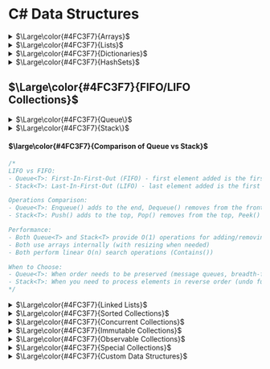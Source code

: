 # C# Data Structures

<details>
<summary><span>$\Large\color{#4FC3F7}{Arrays}$</span></summary>

#### <span>$\large\color{#4FC3F7}{Declaration}$</span>
```csharp
// Single-dimensional array
type[] arrayName;

// Multi-dimensional array
type[,] arrayName;

// Jagged array (array of arrays)
type[][] arrayName;
```

#### <span>$\large\color{#4FC3F7}{Initialization}$</span>
```csharp
// Single-dimensional array
int[] numbers = new int[5];  // Creates array of 5 integers with default values
int[] numbers = new int[] { 1, 2, 3, 4, 5 };  // Creates and initializes
int[] numbers = { 1, 2, 3, 4, 5 };  // Shorthand initialization

// Multi-dimensional array
int[,] matrix = new int[3, 4];  // Creates a 3x4 array
int[,] matrix = { { 1, 2, 3 }, { 4, 5, 6 } };  // 2x3 array

// Jagged array
int[][] jaggedArray = new int[3][];
jaggedArray[0] = new int[] { 1, 2, 3 };
jaggedArray[1] = new int[] { 4, 5 };
jaggedArray[2] = new int[] { 6, 7, 8, 9 };
```

#### <span>$\large\color{#4FC3F7}{Accessing Elements}$</span>
```csharp
// Single-dimensional array
int value = numbers[0];  // Access the first element
numbers[0] = 10;        // Modify the first element

// Multi-dimensional array
int value = matrix[1, 2];  // Access element at row 1, column 2
matrix[1, 2] = 15;        // Modify element at row 1, column 2

// Jagged array
int value = jaggedArray[0][1];  // Access second element of first array
jaggedArray[0][1] = 20;         // Modify second element of first array
```

#### <span>$\large\color{#4FC3F7}{Adding and Removing Elements}$</span>
```csharp
// Arrays in C# have fixed size after creation, so to "add" or "remove" elements:

// To add elements (requires creating a new array)
int[] numbers = { 1, 2, 3 };
int[] newNumbers = new int[numbers.Length + 1];
Array.Copy(numbers, newNumbers, numbers.Length);
newNumbers[newNumbers.Length - 1] = 4;  // Add new element at the end

// Alternative approach using Resize
Array.Resize(ref numbers, numbers.Length + 1);
numbers[numbers.Length - 1] = 4;

// To remove elements (requires creating a new array)
int indexToRemove = 1;
int[] smallerArray = new int[numbers.Length - 1];
Array.Copy(numbers, 0, smallerArray, 0, indexToRemove);
Array.Copy(numbers, indexToRemove + 1, smallerArray, indexToRemove, numbers.Length - indexToRemove - 1);
```

#### <span>$\large\color{#f5750e}{Methods}$</span>

<details>
<summary><span>$\color{#f5750e}{Array.Sort()}$</span></summary>

```csharp
// Sort array in ascending order
int[] numbers = { 5, 2, 8, 1, 3 };
Array.Sort(numbers);
// Result: numbers = { 1, 2, 3, 5, 8 }

// Sort with custom comparison
Array.Sort(numbers, (a, b) => b.CompareTo(a));  // Descending order
// Result: numbers = { 8, 5, 3, 2, 1 }

// Sort one array based on another
string[] names = { "Alice", "Bob", "Charlie" };
int[] ages = { 30, 25, 35 };
Array.Sort(ages, names);  // Sort names based on ages
// Result: names = { "Bob", "Alice", "Charlie" }, ages = { 25, 30, 35 }
```
</details>

<details>
<summary><span>$\color{#f5750e}{Array.Reverse()}$</span></summary>

```csharp
// Reverse entire array
int[] numbers = { 1, 2, 3, 4, 5 };
Array.Reverse(numbers);
// Result: numbers = { 5, 4, 3, 2, 1 }

// Reverse portion of array
int[] values = { 1, 2, 3, 4, 5, 6 };
Array.Reverse(values, 1, 3);  // Reverse 3 elements starting at index 1
// Result: values = { 1, 4, 3, 2, 5, 6 }
```
</details>

<details>
<summary><span>$\color{#f5750e}{Array.Clear()}$</span></summary>

```csharp
// Clear entire array (set to default values)
int[] numbers = { 1, 2, 3, 4, 5 };
Array.Clear(numbers, 0, numbers.Length);
// Result: numbers = { 0, 0, 0, 0, 0 }

// Clear portion of array
string[] names = { "Alice", "Bob", "Charlie", "David" };
Array.Clear(names, 1, 2);  // Clear 2 elements starting at index 1
// Result: names = { "Alice", null, null, "David" }
```
</details>

<details>
<summary><span>$\color{#f5750e}{Array.Copy()}$</span></summary>

```csharp
// Copy entire array
int[] source = { 1, 2, 3, 4, 5 };
int[] destination = new int[source.Length];
Array.Copy(source, destination, source.Length);
// Result: destination = { 1, 2, 3, 4, 5 }

// Copy portion of array
int[] partial = new int[3];
Array.Copy(source, 1, partial, 0, 3);
// Result: partial = { 2, 3, 4 }
```
</details>

<details>
<summary><span>$\color{#f5750e}{Array.IndexOf() / LastIndexOf()}$</span></summary>

```csharp
// Find first occurrence
int[] numbers = { 10, 20, 30, 20, 40 };
int firstIndex = Array.IndexOf(numbers, 20);
// Result: firstIndex = 1

// Find last occurrence
int lastIndex = Array.LastIndexOf(numbers, 20);
// Result: lastIndex = 3

// Find in a specific range
int rangeIndex = Array.IndexOf(numbers, 20, 2);  // Start from index 2
// Result: rangeIndex = 3
```
</details>

<details>
<summary><span>$\color{#f5750e}{Array.Resize()}$</span></summary>

```csharp
// Increase array size
int[] numbers = { 1, 2, 3 };
Array.Resize(ref numbers, 5);
// Result: numbers = { 1, 2, 3, 0, 0 }

// Decrease array size (truncates elements)
int[] values = { 10, 20, 30, 40, 50 };
Array.Resize(ref values, 3);
// Result: values = { 10, 20, 30 }
```
</details>

<details>
<summary><span>$\color{#f5750e}{Array.Find() / FindAll()}$</span></summary>

```csharp
// Find first matching element
int[] numbers = { 1, 2, 3, 4, 5, 6, 7, 8 };
int firstEven = Array.Find(numbers, n => n % 2 == 0);
// Result: firstEven = 2

// Find all matching elements
int[] allEvens = Array.FindAll(numbers, n => n % 2 == 0);
// Result: allEvens = { 2, 4, 6, 8 }

// Find first or default
int greaterThanTen = Array.Find(numbers, n => n > 10);
// Result: greaterThanTen = 0 (default for int since no element > 10)
```
</details>

<details>
<summary><span>$\color{#f5750e}{Array.Exists() / TrueForAll()}$</span></summary>

```csharp
// Check if any element satisfies a condition
int[] numbers = { 1, 2, 3, 4, 5 };
bool hasEven = Array.Exists(numbers, n => n % 2 == 0);
// Result: hasEven = true

// Check if all elements satisfy a condition
bool allPositive = Array.TrueForAll(numbers, n => n > 0);
// Result: allPositive = true
```
</details>

<details>
<summary><span>$\color{#f5750e}{Array.ConvertAll()}$</span></summary>

```csharp
// Convert array elements to different type
int[] numbers = { 1, 2, 3, 4, 5 };
string[] stringNumbers = Array.ConvertAll(numbers, n => n.ToString());
// Result: stringNumbers = { "1", "2", "3", "4", "5" }

// Convert to computed values
double[] doubles = Array.ConvertAll(numbers, n => n * 1.5);
// Result: doubles = { 1.5, 3.0, 4.5, 6.0, 7.5 }
```
</details>

#### <span>$\large\color{#4FC3F7}{Properties}$</span>

<details>
<summary><span>$\color{#4FC3F7}{Array Properties}$</span></summary>

```csharp
// Get array length
int[] numbers = { 1, 2, 3, 4, 5 };
int length = numbers.Length;  // length = 5

// Get array rank (number of dimensions)
int[,] matrix = new int[3, 4];
int rank = matrix.Rank;  // rank = 2

// Get length of specific dimension
int rows = matrix.GetLength(0);  // rows = 3
int cols = matrix.GetLength(1);  // cols = 4

// Get lower and upper bounds
int lowerBound = matrix.GetLowerBound(0);  // Usually 0
int upperBound = matrix.GetUpperBound(0);  // Usually length-1
```
</details>

</details>

<details>
<summary><span>$\Large\color{#4FC3F7}{Lists}$</span></summary>

#### <span>$\large\color{#4FC3F7}{Declaration}$</span>
```csharp
// Generic List
List<type> listName;

// Examples
List<int> numbers;
List<string> names;
List<Person> people;  // Custom type
```

#### <span>$\large\color{#4FC3F7}{Initialization}$</span>
```csharp
// Empty list
List<int> numbers = new List<int>();

// List with initial capacity
List<string> names = new List<string>(10);  // Space for 10 items

// Initialize with values
List<int> numbers = new List<int> { 1, 2, 3, 4, 5 };

// Initialize from an array or collection
int[] array = { 1, 2, 3 };
List<int> numbers = new List<int>(array);
```

#### <span>$\large\color{#4FC3F7}{Accessing Elements}$</span>
```csharp
// Access by index
List<string> fruits = new List<string> { "Apple", "Banana", "Cherry" };
string fruit = fruits[1];  // "Banana"

// Modify by index
fruits[1] = "Blueberry";  // Change "Banana" to "Blueberry"

// Check if an index is valid
if (index >= 0 && index < fruits.Count)
{
    // Safe to access fruits[index]
}
```

#### <span>$\large\color{#4FC3F7}{Adding and Removing Elements}$</span>
```csharp
List<string> fruits = new List<string>();

// Add elements
fruits.Add("Apple");           // Add single item
fruits.AddRange(new[] { "Banana", "Cherry" });  // Add multiple items

// Insert at specific position
fruits.Insert(1, "Blueberry");  // Insert at index 1
fruits.InsertRange(2, new[] { "Mango", "Orange" });  // Insert multiple at index 2

// Remove elements
fruits.Remove("Banana");           // Remove by value (first occurrence)
fruits.RemoveAt(0);                // Remove by index
fruits.RemoveRange(1, 2);          // Remove range (start index, count)
fruits.RemoveAll(f => f.Length < 6);  // Remove all matching a condition

// Clear the list
fruits.Clear();  // Remove all elements
```

#### <span>$\large\color{#f5750e}{Methods}$</span>

<details>
<summary><span>$\color{#f5750e}{List<T>.Find() / FindAll()}$</span></summary>

```csharp
List<int> numbers = new List<int> { 5, 12, 8, 15, 3, 20 };

// Find first matching element
int first = numbers.Find(n => n > 10);  // Returns 12

// Find last matching element
int last = numbers.FindLast(n => n > 10);  // Returns 20

// Find all matching elements
List<int> matches = numbers.FindAll(n => n > 10);  // Returns { 12, 15, 20 }

// Find by index
int index = numbers.FindIndex(n => n > 10);  // Returns 1 (index of 12)
int lastIndex = numbers.FindLastIndex(n => n > 10);  // Returns 5 (index of 20)

// Find with start index and count
int indexInRange = numbers.FindIndex(2, 3, n => n > 10);  // Starts at index 2, checks 3 items
```
</details>

<details>
<summary><span>$\color{#f5750e}{List<T>.Sort()}$</span></summary>

```csharp
List<int> numbers = new List<int> { 5, 2, 8, 1, 3 };

// Sort entire list in ascending order
numbers.Sort();  // Results in { 1, 2, 3, 5, 8 }

// Sort with custom comparison
numbers.Sort((a, b) => b.CompareTo(a));  // Descending order, results in { 8, 5, 3, 2, 1 }

// Sort using a Comparison delegate
numbers.Sort(delegate(int x, int y) { return x.CompareTo(y); });

// Sort using a Comparer
numbers.Sort(Comparer<int>.Default);

// Sort a range (index, count)
numbers = new List<int> { 5, 2, 8, 1, 3, 9 };
numbers.Sort(1, 3, Comparer<int>.Default);  // Sort only items at index 1, 2, 3
```
</details>

<details>
<summary><span>$\color{#f5750e}{List<T>.Contains() / Exists()}$</span></summary>

```csharp
List<string> fruits = new List<string> { "Apple", "Banana", "Cherry" };

// Check if list contains an element
bool hasApple = fruits.Contains("Apple");  // true
bool hasOrange = fruits.Contains("Orange");  // false

// Check with custom equality comparer
bool hasAppleIgnoreCase = fruits.Contains("apple", StringComparer.OrdinalIgnoreCase);  // true

// Check using a predicate
bool hasA = fruits.Exists(f => f.StartsWith("A"));  // true
bool longFruit = fruits.Exists(f => f.Length > 10);  // false
```
</details>

<details>
<summary><span>$\color{#f5750e}{List<T>.ForEach()}$</span></summary>

```csharp
List<int> numbers = new List<int> { 1, 2, 3, 4, 5 };

// Apply action to each element
numbers.ForEach(n => Console.WriteLine(n));

// Modify each element
numbers.ForEach(n => n *= 2);  // Note: This doesn't actually modify the list items!

// To modify each element
for (int i = 0; i < numbers.Count; i++)
{
    numbers[i] *= 2;
}

// Or using a more complex action
numbers.ForEach(delegate(int n) {
    Console.WriteLine($"Processing {n}");
    // More operations...
});
```
</details>

<details>
<summary><span>$\color{#f5750e}{List<T>.ConvertAll()}$</span></summary>

```csharp
List<int> numbers = new List<int> { 1, 2, 3, 4, 5 };

// Convert to a different type
List<string> strings = numbers.ConvertAll(n => n.ToString());
// Result: { "1", "2", "3", "4", "5" }

// Transform values
List<int> squared = numbers.ConvertAll(n => n * n);
// Result: { 1, 4, 9, 16, 25 }

// Convert to a complex type
List<Person> people = numbers.ConvertAll(n => new Person { Id = n, Name = $"Person {n}" });
```
</details>

<details>
<summary><span>$\color{#f5750e}{List<T>.GetRange()}$</span></summary>

```csharp
List<int> numbers = new List<int> { 10, 20, 30, 40, 50, 60 };

// Get a range of elements
List<int> subset = numbers.GetRange(1, 3);  // Start at index 1, get 3 items
// Result: { 20, 30, 40 }

// Clone a list
List<int> clone = numbers.GetRange(0, numbers.Count);

// Use GetRange with other methods
numbers.GetRange(2, 2).ForEach(Console.WriteLine);  // Print items at index 2 and 3
```
</details>

<details>
<summary><span>$\color{#f5750e}{List<T>.BinarySearch()}$</span></summary>

```csharp
List<int> numbers = new List<int> { 10, 20, 30, 40, 50 };  // Must be sorted!

// Find item index
int index = numbers.BinarySearch(30);  // Returns 2

// If item not found, returns bitwise complement of the next larger item index
int notFound = numbers.BinarySearch(35);  // Returns ~3 (complement of 3)

// Convert negative result to insertion point
if (index < 0)
    index = ~index;  // Where the item should be inserted

// Search with custom comparison
index = numbers.BinarySearch(25, Comparer<int>.Default);

// Search a range (index, count)
index = numbers.BinarySearch(1, 3, 40, null);  // Search in items 1, 2, 3
```
</details>

<details>
<summary><span>$\color{#f5750e}{List<T>.TrueForAll()}$</span></summary>

```csharp
List<int> numbers = new List<int> { 2, 4, 6, 8, 10 };

// Check if all elements satisfy a condition
bool allEven = numbers.TrueForAll(n => n % 2 == 0);  // true
bool allGreaterThan5 = numbers.TrueForAll(n => n > 5);  // false

// Combining conditions
bool validList = numbers.TrueForAll(n => n > 0 && n % 2 == 0);  // true
```
</details>

<details>
<summary><span>$\color{#f5750e}{List<T>.IndexOf() / LastIndexOf()}$</span></summary>

```csharp
List<string> colors = new List<string> { "Red", "Green", "Blue", "Green", "Yellow" };

// Find first occurrence
int firstGreen = colors.IndexOf("Green");  // Returns 1

// Find last occurrence
int lastGreen = colors.LastIndexOf("Green");  // Returns 3

// Find with start index
int fromIndex = colors.IndexOf("Green", 2);  // Returns 3 (search starts at index 2)

// Find with start index and count
int inRange = colors.IndexOf("Green", 0, 2);  // Returns 1 (search first 2 items)

// Case insensitive search
int ignoreCase = colors.FindIndex(c => c.Equals("red", StringComparison.OrdinalIgnoreCase));  // Returns 0
```
</details>

#### <span>$\large\color{#4FC3F7}{Properties}$</span>

<details>
<summary><span>$\color{#4FC3F7}{List<T> Properties}$</span></summary>

```csharp
List<int> numbers = new List<int> { 1, 2, 3, 4, 5 };

// Get item count
int count = numbers.Count;  // 5

// Get capacity (internal array size)
int capacity = numbers.Capacity;  // Could be larger than Count

// Set capacity explicitly
numbers.Capacity = 10;  // Allocates space for 10 items

// Optimize memory usage
numbers.TrimExcess();  // Reduces capacity to match Count (if difference is significant)
```
</details>

</details>

<details>
<summary><span>$\Large\color{#4FC3F7}{Dictionaries}$</span></summary>

#### <span>$\large\color{#4FC3F7}{Declaration}$</span>
```csharp
// Generic Dictionary
Dictionary<TKey, TValue> dictionaryName;

// Examples
Dictionary<int, string> employeeIds;
Dictionary<string, decimal> prices;
Dictionary<string, List<string>> categoryItems;  // Complex value type
Dictionary<Person, Address> peopleAddresses;    // Custom types
```

#### <span>$\large\color{#4FC3F7}{Initialization}$</span>
```csharp
// Empty dictionary
Dictionary<int, string> employees = new Dictionary<int, string>();

// Dictionary with initial capacity
Dictionary<string, decimal> prices = new Dictionary<string, decimal>(100);  // Space for 100 items

// Initialize with custom comparer
Dictionary<string, int> scores = new Dictionary<string, int>(StringComparer.OrdinalIgnoreCase);

// Initialize with values
Dictionary<int, string> employees = new Dictionary<int, string>
{
    { 101, "John Doe" },
    { 102, "Jane Smith" },
    { 103, "Tom Brown" }
};

// Alternative initialization syntax
Dictionary<int, string> employees = new Dictionary<int, string>
{
    [101] = "John Doe",
    [102] = "Jane Smith",
    [103] = "Tom Brown"
};

// Initialize from collection of KeyValuePair
List<KeyValuePair<int, string>> pairs = GetKeyValuePairs();
Dictionary<int, string> fromPairs = new Dictionary<int, string>(pairs);
```

#### <span>$\large\color{#4FC3F7}{Accessing Elements}$</span>
```csharp
Dictionary<int, string> employees = new Dictionary<int, string>
{
    { 101, "John Doe" },
    { 102, "Jane Smith" }
};

// Access by key (throws KeyNotFoundException if key doesn't exist)
string employee = employees[101];  // "John Doe"

// Safely check and access
if (employees.ContainsKey(103))
{
    string employee = employees[103];
}

// Using TryGetValue (preferred method)
if (employees.TryGetValue(102, out string name))
{
    Console.WriteLine(name);  // "Jane Smith"
}

// Modifying values
employees[101] = "John Smith";  // Update existing value

// Adding new entries
employees[104] = "Alice Johnson";  // Add new key-value pair
```

#### <span>$\large\color{#4FC3F7}{Adding and Removing Elements}$</span>
```csharp
Dictionary<string, decimal> prices = new Dictionary<string, decimal>();

// Add elements
prices.Add("Apple", 1.99m);  // Add single item
// prices.Add("Apple", 2.49m);  // Would throw exception - key already exists

// Check before adding
if (!prices.ContainsKey("Banana"))
{
    prices.Add("Banana", 0.99m);
}

// Adding or updating (upsert)
prices["Banana"] = 1.29m;  // Updates if exists, adds if not

// Alternative safe add/update with TryAdd (.NET 5+)
prices.TryAdd("Cherry", 3.49m);  // Returns false if key exists, doesn't throw

// Remove elements
prices.Remove("Apple");  // Remove by key, returns true if successful

// Try to remove and get the value
if (prices.Remove("Banana", out decimal bananaPrice))
{
    Console.WriteLine($"Removed Banana that cost {bananaPrice}");
}

// Clear the dictionary
prices.Clear();  // Remove all elements
```

#### <span>$\large\color{#f5750e}{Methods}$</span>

<details>
<summary><span>$\color{#f5750e}{Dictionary<TKey, TValue>.ContainsKey() / ContainsValue()}$</span></summary>

```csharp
Dictionary<string, int> scores = new Dictionary<string, int>
{
    { "Alice", 95 },
    { "Bob", 80 },
    { "Charlie", 95 }
};

// Check if dictionary contains a key
bool hasAlice = scores.ContainsKey("Alice");  // true
bool hasDave = scores.ContainsKey("Dave");    // false

// Check if dictionary contains a value
bool has95 = scores.ContainsValue(95);   // true
bool has100 = scores.ContainsValue(100); // false

// Note: ContainsValue is O(n) operation, searches through all values
```
</details>

<details>
<summary><span>$\color{#f5750e}{Dictionary<TKey, TValue>.TryGetValue()}$</span></summary>

```csharp
Dictionary<string, int> ages = new Dictionary<string, int>
{
    { "Alice", 25 },
    { "Bob", 30 }
};

// Safe way to get a value without exceptions
if (ages.TryGetValue("Alice", out int aliceAge))
{
    Console.WriteLine($"Alice is {aliceAge} years old");  // Alice is 25 years old
}

// When key doesn't exist
if (!ages.TryGetValue("Charlie", out int charlieAge))
{
    Console.WriteLine("Charlie not found");  // Charlie not found
    // Note: charlieAge is set to default(int) which is 0
}

// Inline usage with null-coalescing operator
int bobAge = ages.TryGetValue("Bob", out int age) ? age : -1;  // 30
```
</details>

<details>
<summary><span>$\color{#f5750e}{Dictionary<TKey, TValue>.Keys / Values}$</span></summary>

```csharp
Dictionary<int, string> employees = new Dictionary<int, string>
{
    { 101, "John" },
    { 102, "Jane" },
    { 103, "Bob" }
};

// Get all keys
ICollection<int> keys = employees.Keys;  // Collection of { 101, 102, 103 }
foreach (int id in keys)
{
    Console.WriteLine($"Employee ID: {id}");
}

// Get all values
ICollection<string> names = employees.Values;  // Collection of { "John", "Jane", "Bob" }
foreach (string name in names)
{
    Console.WriteLine($"Employee name: {name}");
}

// Convert keys or values to arrays/lists
int[] idArray = employees.Keys.ToArray();
List<string> nameList = employees.Values.ToList();
```
</details>

<details>
<summary><span>$\color{#f5750e}{Dictionary<TKey, TValue>.GetEnumerator()}$</span></summary>

```csharp
Dictionary<string, decimal> prices = new Dictionary<string, decimal>
{
    { "Apple", 1.99m },
    { "Banana", 0.99m },
    { "Orange", 2.49m }
};

// Iterate through key-value pairs
foreach (KeyValuePair<string, decimal> item in prices)
{
    Console.WriteLine($"{item.Key}: ${item.Value}");
}

// Deconstruction in C# 7.0+
foreach (var (fruit, price) in prices)
{
    Console.WriteLine($"{fruit}: ${price}");
}

// Using enumerator directly
using (Dictionary<string, decimal>.Enumerator enumerator = prices.GetEnumerator())
{
    while (enumerator.MoveNext())
    {
        KeyValuePair<string, decimal> current = enumerator.Current;
        Console.WriteLine($"{current.Key}: ${current.Value}");
    }
}
```
</details>

<details>
<summary><span>$\color{#f5750e}{Dictionary<TKey, TValue>.EnsureCapacity() / TrimExcess()}$</span></summary>

```csharp
// Memory optimization methods (.NET Core 2.0+ / .NET 5+)
Dictionary<int, string> largeDict = new Dictionary<int, string>();

// Ensure capacity before adding many items
largeDict.EnsureCapacity(10000);  // Pre-allocate space for efficiency

// Add many items
for (int i = 0; i < 10000; i++)
{
    largeDict[i] = $"Item {i}";
}

// Remove many items
for (int i = 0; i < 8000; i++)
{
    largeDict.Remove(i);
}

// Trim excess capacity after removing items
largeDict.TrimExcess();  // Reduce memory usage
```
</details>

<details>
<summary><span>$\color{#f5750e}{Dictionary<TKey, TValue> LINQ Extensions}$</span></summary>

```csharp
Dictionary<string, int> scores = new Dictionary<string, int>
{
    { "Alice", 95 },
    { "Bob", 80 },
    { "Charlie", 95 },
    { "David", 65 }
};

// Filter with LINQ
var highScores = scores.Where(kv => kv.Value >= 90)
                      .ToDictionary(kv => kv.Key, kv => kv.Value);
// Result: { "Alice": 95, "Charlie": 95 }

// Transform with LINQ
var letterGrades = scores.ToDictionary(
    kv => kv.Key,
    kv => kv.Value >= 90 ? "A" : kv.Value >= 80 ? "B" : kv.Value >= 70 ? "C" : "D"
);
// Result: { "Alice": "A", "Bob": "B", "Charlie": "A", "David": "D" }

// Group by value
var groupedByScore = scores.GroupBy(kv => kv.Value)
                          .ToDictionary(g => g.Key, g => g.Select(kv => kv.Key).ToList());
// Result: { 95: ["Alice", "Charlie"], 80: ["Bob"], 65: ["David"] }
```
</details>

<details>
<summary><span>$\color{#f5750e}{Dictionary<TKey, TValue> Specialized Operations}$</span></summary>

```csharp
// Merging dictionaries
Dictionary<string, int> dict1 = new Dictionary<string, int> { { "A", 1 }, { "B", 2 } };
Dictionary<string, int> dict2 = new Dictionary<string, int> { { "B", 3 }, { "C", 4 } };

// Method 1: Loop through second dictionary (B gets overwritten)
foreach (var item in dict2)
{
    dict1[item.Key] = item.Value;
}
// Result: dict1 = { "A": 1, "B": 3, "C": 4 }

// Method 2: Only add keys that don't exist
foreach (var item in dict2)
{
    if (!dict1.ContainsKey(item.Key))
    {
        dict1[item.Key] = item.Value;
    }
}

// Copying a dictionary
Dictionary<string, int> copy = new Dictionary<string, int>(dict1);

// Comparing dictionaries
bool areEqual = dict1.Count == dict2.Count &&
                !dict1.Except(dict2).Any();
```
</details>

#### <span>$\large\color{#4FC3F7}{Properties}$</span>

<details>
<summary><span>$\color{#4FC3F7}{Dictionary<TKey, TValue> Properties}$</span></summary>

```csharp
Dictionary<string, int> scores = new Dictionary<string, int>
{
    { "Alice", 95 },
    { "Bob", 80 },
    { "Charlie", 95 }
};

// Get item count
int count = scores.Count;  // 3

// Get key collection
ICollection<string> keys = scores.Keys;

// Get value collection
ICollection<int> values = scores.Values;

// Get the comparer being used
IEqualityComparer<string> comparer = scores.Comparer;

// Check if dictionary is read-only
bool isReadOnly = ((ICollection<KeyValuePair<string, int>>)scores).IsReadOnly;  // False
```
</details>

</details>

<details>
<summary><span>$\Large\color{#4FC3F7}{HashSets}$</span></summary>

#### <span>$\large\color{#4FC3F7}{Declaration}$</span>
```csharp
// Generic HashSet
HashSet<type> setName;

// Examples
HashSet<int> uniqueNumbers;
HashSet<string> uniqueWords;
HashSet<Person> uniquePeople;  // Custom type
```

#### <span>$\large\color{#4FC3F7}{Initialization}$</span>
```csharp
// Empty set
HashSet<int> numbers = new HashSet<int>();

// Set with initial capacity
HashSet<string> words = new HashSet<string>(100);  // Space for 100 items

// Initialize with custom comparer
HashSet<string> caseInsensitiveWords = new HashSet<string>(StringComparer.OrdinalIgnoreCase);

// Initialize with values
HashSet<int> numbers = new HashSet<int> { 1, 2, 3, 4, 5 };

// Initialize from an array or collection
int[] array = { 1, 2, 3, 3, 2, 1 };  // Note: duplicates
HashSet<int> uniqueNumbers = new HashSet<int>(array);  // Result: { 1, 2, 3 }
```

#### <span>$\large\color{#4FC3F7}{Adding and Removing Elements}$</span>
```csharp
HashSet<string> fruits = new HashSet<string>();

// Add elements
bool added = fruits.Add("Apple");        // Returns true if added successfully
bool duplicate = fruits.Add("Apple");    // Returns false (already exists)

// Add multiple items
fruits.UnionWith(new[] { "Banana", "Cherry", "Apple" });  // Apple is ignored as duplicate

// Remove elements
bool removed = fruits.Remove("Banana");     // Returns true if removed
bool notFound = fruits.Remove("Mango");     // Returns false (not in set)

// Remove elements matching a condition (.NET Core 2.0+ / .NET 5+)
int removed = fruits.RemoveWhere(f => f.StartsWith("A"));  // Returns count of removed items

// Clear the set
fruits.Clear();  // Remove all elements
```

#### <span>$\large\color{#f5750e}{Methods}$</span>

<details>
<summary><span>$\color{#f5750e}{HashSet<T>.Contains()}$</span></summary>

```csharp
HashSet<string> fruits = new HashSet<string> { "Apple", "Banana", "Cherry" };

// Check if set contains an element
bool hasApple = fruits.Contains("Apple");  // true
bool hasOrange = fruits.Contains("Orange");  // false

// Case insensitive check (using a case-insensitive set)
HashSet<string> caseInsensitiveFruits = new HashSet<string>(StringComparer.OrdinalIgnoreCase)
{
    "Apple", "Banana", "Cherry"
};
bool hasapple = caseInsensitiveFruits.Contains("apple");  // true
```
</details>

<details>
<summary><span>$\color{#f5750e}{HashSet<T> Set Operations}$</span></summary>

```csharp
HashSet<int> set1 = new HashSet<int> { 1, 2, 3, 4, 5 };
HashSet<int> set2 = new HashSet<int> { 3, 4, 5, 6, 7 };

// Union (modifies set1 to include all elements from both sets)
set1.UnionWith(set2);
// Result: set1 = { 1, 2, 3, 4, 5, 6, 7 }

// Intersection (modifies set1 to only include elements in both sets)
set1 = new HashSet<int> { 1, 2, 3, 4, 5 };
set1.IntersectWith(set2);
// Result: set1 = { 3, 4, 5 }

// Difference (modifies set1 to exclude elements in set2)
set1 = new HashSet<int> { 1, 2, 3, 4, 5 };
set1.ExceptWith(set2);
// Result: set1 = { 1, 2 }

// Symmetric Difference (elements in either set but not both)
set1 = new HashSet<int> { 1, 2, 3, 4, 5 };
set1.SymmetricExceptWith(set2);
// Result: set1 = { 1, 2, 6, 7 }
```
</details>

<details>
<summary><span>$\color{#f5750e}{HashSet<T> Relationship Methods}$</span></summary>

```csharp
HashSet<int> set1 = new HashSet<int> { 1, 2, 3 };
HashSet<int> set2 = new HashSet<int> { 1, 2, 3, 4 };
HashSet<int> set3 = new HashSet<int> { 5, 6, 7 };

// Check if set is a proper subset of another set
bool isProperSubset = set1.IsProperSubsetOf(set2);  // true (all elements in set1 are in set2, but set1 ≠ set2)

// Check if set is a subset of another set
bool isSubset = set1.IsSubsetOf(set2);  // true (all elements in set1 are in set2)
bool isSelfSubset = set1.IsSubsetOf(set1);  // true (a set is always a subset of itself)

// Check if set is a proper superset of another set
bool isProperSuperset = set2.IsProperSupersetOf(set1);  // true (set2 has all elements of set1 plus more)

// Check if set is a superset of another set
bool isSuperset = set2.IsSupersetOf(set1);  // true (set2 has all elements of set1)

// Check if sets have any elements in common
bool overlaps = set1.Overlaps(set2);  // true (they share elements)
bool noOverlap = set1.Overlaps(set3);  // false (no common elements)

// Check if sets have exactly the same elements
bool areEqual = set1.SetEquals(new HashSet<int> { 3, 2, 1 });  // true (order doesn't matter)
```
</details>

<details>
<summary><span>$\color{#f5750e}{HashSet<T>.CopyTo()}$</span></summary>

```csharp
HashSet<string> fruits = new HashSet<string> { "Apple", "Banana", "Cherry", "Date", "Elderberry" };

// Copy to array
string[] array = new string[fruits.Count];
fruits.CopyTo(array);
// Result: array = { "Apple", "Banana", "Cherry", "Date", "Elderberry" } (order not guaranteed)

// Copy to array with offset
string[] largerArray = new string[10];
largerArray[0] = "First";
largerArray[1] = "Second";
fruits.CopyTo(largerArray, 2);
// Result: largerArray = { "First", "Second", "Apple", "Banana", "Cherry", "Date", "Elderberry", null, null, null }

// Copy range to array (.NET 6+)
string[] rangeArray = new string[3];
fruits.CopyTo(rangeArray, 0, 3);
// Copies first 3 elements (order not guaranteed)
```
</details>

<details>
<summary><span>$\color{#f5750e}{HashSet<T>.TrimExcess()}$</span></summary>

```csharp
// Memory optimization
HashSet<int> numbers = new HashSet<int>(1000);  // Start with large capacity

// Add some items
for (int i = 0; i < 100; i++)
{
    numbers.Add(i);
}

// Remove some items
for (int i = 0; i < 50; i++)
{
    numbers.Remove(i);
}

// Trim excess capacity
numbers.TrimExcess();  // Reduces memory usage when actual count is much less than capacity
```
</details>

<details>
<summary><span>$\color{#f5750e}{HashSet<T> with LINQ}$</span></summary>

```csharp
HashSet<int> numbers = new HashSet<int> { 1, 2, 3, 4, 5, 6, 7, 8, 9, 10 };

// Filter with LINQ
HashSet<int> evenNumbers = new HashSet<int>(
    numbers.Where(n => n % 2 == 0)
);
// Result: { 2, 4, 6, 8, 10 }

// Transform with LINQ
HashSet<string> numberStrings = new HashSet<string>(
    numbers.Select(n => n.ToString())
);
// Result: { "1", "2", "3", ... "10" }

// Find specific elements
int firstGreaterThanFive = numbers.First(n => n > 5);  // 6
bool anyGreaterThanTen = numbers.Any(n => n > 10);     // false
```
</details>

<details>
<summary><span>$\color{#f5750e}{HashSet<T>.GetEnumerator()}$</span></summary>

```csharp
HashSet<char> letters = new HashSet<char> { 'a', 'b', 'c', 'd' };

// Standard iteration
foreach (char letter in letters)
{
    Console.WriteLine(letter);
}

// Using enumerator directly
using (HashSet<char>.Enumerator enumerator = letters.GetEnumerator())
{
    while (enumerator.MoveNext())
    {
        char current = enumerator.Current;
        Console.WriteLine(current);
    }
}

// Convert to list or array if order needs to be preserved for later operations
List<char> letterList = letters.ToList();
letterList.Sort();  // Now you can sort or manipulate order
```
</details>

#### <span>$\large\color{#4FC3F7}{Properties}$</span>

<details>
<summary><span>$\color{#4FC3F7}{HashSet<T> Properties}$</span></summary>

```csharp
HashSet<string> words = new HashSet<string> { "apple", "banana", "cherry" };

// Get item count
int count = words.Count;  // 3

// Get the comparer being used
IEqualityComparer<string> comparer = words.Comparer;

// Check if set is read-only
bool isReadOnly = ((ICollection<string>)words).IsReadOnly;  // False

// Get capacity (.NET Core 2.1+ / .NET 5+)
int capacity = words.EnsureCapacity(0);  // Returns current capacity without changing it
```
</details>

#### <span>$\large\color{#4FC3F7}{Performance Characteristics}$</span>
```csharp
// HashSet<T> operations typically have O(1) time complexity:
// - Add/Remove/Contains: O(1) average case
// - Set operations (Union, Intersect, etc.): O(n) where n is the size of the smaller set
// - Memory usage: Higher than List<T> for same number of elements due to hashing overhead

// Use HashSet<T> when:
// - You need a collection with unique elements
// - Fast lookups/membership testing is important
// - You need to perform set operations (union, intersection, etc.)
// - Order of elements is not important
```

</details>

## <span>$\Large\color{#4FC3F7}{FIFO/LIFO Collections}$</span>

<details>
<summary><span>$\Large\color{#4FC3F7}{Queue\<T\>}$</span></summary>

#### <span>$\large\color{#4FC3F7}{Declaration}$</span>
```csharp
// Generic Queue
Queue<type> queueName;

// Examples
Queue<int> numberQueue;
Queue<string> messageQueue;
Queue<Customer> customerQueue;  // Custom type
```

#### <span>$\large\color{#4FC3F7}{Initialization}$</span>
```csharp
// Empty queue
Queue<int> numbers = new Queue<int>();

// Queue with initial capacity
Queue<string> messages = new Queue<string>(100);  // Space for 100 items

// Initialize from an array or collection
string[] array = { "First", "Second", "Third" };
Queue<string> fromArray = new Queue<string>(array);
```

#### <span>$\large\color{#4FC3F7}{Adding and Removing Elements}$</span>
```csharp
Queue<string> customers = new Queue<string>();

// Add elements to the end of the queue
customers.Enqueue("Alice");
customers.Enqueue("Bob");
customers.Enqueue("Charlie");  // Queue now contains: Alice, Bob, Charlie

// Remove and return element from the front of the queue
string next = customers.Dequeue();  // Removes "Alice"
// Queue now contains: Bob, Charlie

// Look at the element at the front without removing
string peek = customers.Peek();  // Returns "Bob" without removing

// Try to dequeue safely
if (customers.Count > 0)
{
    string customer = customers.Dequeue();
}

// Clear the queue
customers.Clear();  // Remove all elements
```

#### <span>$\large\color{#f5750e}{Methods}$</span>

<details>
<summary><span>$\color{#f5750e}{Queue<T>.Contains()}$</span></summary>

```csharp
Queue<string> tasks = new Queue<string>();
tasks.Enqueue("Read emails");
tasks.Enqueue("Write report");
tasks.Enqueue("Attend meeting");

// Check if queue contains an element
bool hasTask = tasks.Contains("Write report");  // true
bool noTask = tasks.Contains("Take lunch");     // false

// Note: Contains() performs a linear search (O(n))
```
</details>

<details>
<summary><span>$\color{#f5750e}{Queue<T>.CopyTo()}$</span></summary>

```csharp
Queue<int> numbers = new Queue<int>();
numbers.Enqueue(10);
numbers.Enqueue(20);
numbers.Enqueue(30);

// Copy to array
int[] array = new int[numbers.Count];
numbers.CopyTo(array, 0);
// Result: array = { 10, 20, 30 } in queue order (oldest to newest)

// Copy with offset
int[] largerArray = new int[5];
largerArray[0] = -1;
largerArray[1] = -2;
numbers.CopyTo(largerArray, 2);
// Result: largerArray = { -1, -2, 10, 20, 30 }
```
</details>

<details>
<summary><span>$\color{#f5750e}{Queue<T>.ToArray()}$</span></summary>

```csharp
Queue<char> letters = new Queue<char>();
letters.Enqueue('A');
letters.Enqueue('B');
letters.Enqueue('C');

// Convert queue to array
char[] array = letters.ToArray();
// Result: array = { 'A', 'B', 'C' } in queue order

// Useful for creating a snapshot of the queue
foreach (char letter in letters.ToArray())
{
    Console.WriteLine(letter);
    // Safe to modify queue here if needed
}
```
</details>

<details>
<summary><span>$\color{#f5750e}{Queue<T>.TrimExcess()}$</span></summary>

```csharp
// Memory optimization
Queue<string> messages = new Queue<string>(1000);  // Start with large capacity

// Add some items
for (int i = 0; i < 100; i++)
{
    messages.Enqueue($"Message {i}");
}

// Process and remove many items
for (int i = 0; i < 90; i++)
{
    messages.Dequeue();
}

// Trim excess capacity
messages.TrimExcess();  // Reduces memory usage when actual count is much less than capacity
```
</details>

<details>
<summary><span>$\color{#f5750e}{Queue<T> with LINQ}$</span></summary>

```csharp
Queue<int> numbers = new Queue<int>();
for (int i = 1; i <= 10; i++)
{
    numbers.Enqueue(i);
}

// Filter with LINQ
var evenNumbers = numbers.Where(n => n % 2 == 0);
// Result: { 2, 4, 6, 8, 10 } as IEnumerable<int>

// Transform with LINQ
var doubledNumbers = numbers.Select(n => n * 2);
// Result: { 2, 4, 6, 8, ..., 20 } as IEnumerable<int>

// Find specific elements
bool anyGreaterThanTen = numbers.Any(n => n > 10);  // false
int sum = numbers.Sum();  // 55

// Note: LINQ operations don't modify the original queue
```
</details>

<details>
<summary><span>$\color{#f5750e}{Queue<T>.GetEnumerator()}$</span></summary>

```csharp
Queue<string> tasks = new Queue<string>();
tasks.Enqueue("Task 1");
tasks.Enqueue("Task 2");
tasks.Enqueue("Task 3");

// Standard iteration (doesn't modify the queue)
foreach (string task in tasks)
{
    Console.WriteLine(task);
}

// Using enumerator directly
using (IEnumerator<string> enumerator = tasks.GetEnumerator())
{
    while (enumerator.MoveNext())
    {
        string current = enumerator.Current;
        Console.WriteLine(current);
    }
}

// Process all items in queue order (modifies the queue)
while (tasks.Count > 0)
{
    string currentTask = tasks.Dequeue();
    Console.WriteLine($"Processing: {currentTask}");
}
```
</details>

#### <span>$\large\color{#4FC3F7}{Properties}$</span>

<details>
<summary><span>$\color{#4FC3F7}{Queue<T> Properties}$</span></summary>

```csharp
Queue<int> numbers = new Queue<int>();
numbers.Enqueue(10);
numbers.Enqueue(20);
numbers.Enqueue(30);

// Get item count
int count = numbers.Count;  // 3
```
</details>

#### <span>$\large\color{#4FC3F7}{Common Usage Patterns}$</span>
```csharp
// BFS (Breadth-First Search) using a Queue
Queue<Node> nodesToVisit = new Queue<Node>();
nodesToVisit.Enqueue(rootNode);

while (nodesToVisit.Count > 0)
{
    Node current = nodesToVisit.Dequeue();
    
    // Process current node
    Console.WriteLine(current.Value);
    
    // Add child nodes to the queue
    foreach (Node child in current.Children)
    {
        nodesToVisit.Enqueue(child);
    }
}

// Producer-Consumer pattern
Queue<Task> taskQueue = new Queue<Task>();

// Producer adds tasks
void Producer()
{
    for (int i = 0; i < 10; i++)
    {
        Task task = new Task { Id = i, Description = $"Task {i}" };
        taskQueue.Enqueue(task);
    }
}

// Consumer processes tasks
void Consumer()
{
    while (taskQueue.Count > 0)
    {
        Task task = taskQueue.Dequeue();
        ProcessTask(task);
    }
}
```

</details>

<details>
<summary><span>$\Large\color{#4FC3F7}{Stack\<T\>}$</span></summary>

#### <span>$\large\color{#4FC3F7}{Declaration}$</span>
```csharp
// Generic Stack
Stack<type> stackName;

// Examples
Stack<int> numberStack;
Stack<string> historyStack;
Stack<Frame> callStack;  // Custom type
```

#### <span>$\large\color{#4FC3F7}{Initialization}$</span>
```csharp
// Empty stack
Stack<int> numbers = new Stack<int>();

// Stack with initial capacity
Stack<string> history = new Stack<string>(100);  // Space for 100 items

// Initialize from an array or collection
string[] array = { "First", "Second", "Third" };
Stack<string> fromArray = new Stack<string>(array);
// Note: Items are pushed in reverse order
// Stack will be: Third, Second, First (top)
```

#### <span>$\large\color{#4FC3F7}{Adding and Removing Elements}$</span>
```csharp
Stack<string> pages = new Stack<string>();

// Add elements to the top of the stack
pages.Push("Home Page");
pages.Push("Products Page");
pages.Push("Product Details Page");  // Stack now contains: Home, Products, Details (top)

// Remove and return element from the top of the stack
string current = pages.Pop();  // Removes "Product Details Page"
// Stack now contains: Home Page, Products Page

// Look at the element at the top without removing
string peek = pages.Peek();  // Returns "Products Page" without removing

// Try to pop safely
if (pages.Count > 0)
{
    string page = pages.Pop();
}

// Clear the stack
pages.Clear();  // Remove all elements
```

#### <span>$\large\color{#f5750e}{Methods}$</span>

<details>
<summary><span>$\color{#f5750e}{Stack<T>.Contains()}$</span></summary>

```csharp
Stack<string> history = new Stack<string>();
history.Push("Page 1");
history.Push("Page 2");
history.Push("Page 3");

// Check if stack contains an element
bool hasPage = history.Contains("Page 2");  // true
bool noPage = history.Contains("Page 4");   // false

// Note: Contains() performs a linear search (O(n))
```
</details>

<details>
<summary><span>$\color{#f5750e}{Stack<T>.CopyTo()}$</span></summary>

```csharp
Stack<int> numbers = new Stack<int>();
numbers.Push(10);
numbers.Push(20);
numbers.Push(30);

// Copy to array
int[] array = new int[numbers.Count];
numbers.CopyTo(array, 0);
// Result: array = { 30, 20, 10 } in stack order (newest to oldest)

// Copy with offset
int[] largerArray = new int[5];
largerArray[0] = -1;
largerArray[1] = -2;
numbers.CopyTo(largerArray, 2);
// Result: largerArray = { -1, -2, 30, 20, 10 }
```
</details>

<details>
<summary><span>$\color{#f5750e}{Stack<T>.ToArray()}$</span></summary>

```csharp
Stack<char> letters = new Stack<char>();
letters.Push('A');
letters.Push('B');
letters.Push('C');

// Convert stack to array
char[] array = letters.ToArray();
// Result: array = { 'C', 'B', 'A' } in stack order (top to bottom)

// Useful for creating a snapshot of the stack
foreach (char letter in letters.ToArray())
{
    Console.WriteLine(letter);
    // Safe to modify stack here if needed
}
```
</details>

<details>
<summary><span>$\color{#f5750e}{Stack<T>.TrimExcess()}$</span></summary>

```csharp
// Memory optimization
Stack<string> history = new Stack<string>(1000);  // Start with large capacity

// Add some items
for (int i = 0; i < 100; i++)
{
    history.Push($"State {i}");
}

// Process and remove many items
for (int i = 0; i < 90; i++)
{
    history.Pop();
}

// Trim excess capacity
history.TrimExcess();  // Reduces memory usage when actual count is much less than capacity
```
</details>

<details>
<summary><span>$\color{#f5750e}{Stack<T> with LINQ}$</span></summary>

```csharp
Stack<int> numbers = new Stack<int>();
for (int i = 1; i <= 5; i++)
{
    numbers.Push(i);
}
// Stack: 5 (top), 4, 3, 2, 1

// Filter with LINQ
var evenNumbers = numbers.Where(n => n % 2 == 0);
// Result: { 4, 2 } as IEnumerable<int>

// Transform with LINQ
var doubledNumbers = numbers.Select(n => n * 2);
// Result: { 10, 8, 6, 4, 2 } as IEnumerable<int>

// Find specific elements
bool anyGreaterThanTen = numbers.Any(n => n > 10);  // false
int sum = numbers.Sum();  // 15

// Note: LINQ operations don't modify the original stack
```
</details>

<details>
<summary><span>$\color{#f5750e}{Stack<T>.GetEnumerator()}$</span></summary>

```csharp
Stack<string> history = new Stack<string>();
history.Push("First");
history.Push("Second");
history.Push("Third");
// Stack: Third (top), Second, First

// Standard iteration (doesn't modify the stack)
foreach (string item in history)
{
    Console.WriteLine(item);
}
// Output: Third, Second, First (top to bottom)

// Using enumerator directly
using (IEnumerator<string> enumerator = history.GetEnumerator())
{
    while (enumerator.MoveNext())
    {
        string current = enumerator.Current;
        Console.WriteLine(current);
    }
}

// Process all items in stack order (modifies the stack)
while (history.Count > 0)
{
    string item = history.Pop();
    Console.WriteLine($"Processing: {item}");
}
// Output: Processing: Third, Processing: Second, Processing: First
```
</details>

#### <span>$\large\color{#4FC3F7}{Properties}$</span>

<details>
<summary><span>$\color{#4FC3F7}{Stack<T> Properties}$</span></summary>

```csharp
Stack<int> numbers = new Stack<int>();
numbers.Push(10);
numbers.Push(20);
numbers.Push(30);

// Get item count
int count = numbers.Count;  // 3
```
</details>

#### <span>$\large\color{#4FC3F7}{Common Usage Patterns}$</span>
```csharp
// Undo functionality using a Stack
Stack<Command> undoStack = new Stack<Command>();

void ExecuteCommand(Command command)
{
    command.Execute();
    undoStack.Push(command);
}

void Undo()
{
    if (undoStack.Count > 0)
    {
        Command command = undoStack.Pop();
        command.Undo();
    }
}

// DFS (Depth-First Search) using a Stack
Stack<Node> nodesToVisit = new Stack<Node>();
nodesToVisit.Push(rootNode);
HashSet<Node> visited = new HashSet<Node>();

while (nodesToVisit.Count > 0)
{
    Node current = nodesToVisit.Pop();
    
    if (visited.Contains(current))
        continue;
        
    visited.Add(current);
    
    // Process current node
    Console.WriteLine(current.Value);
    
    // Add child nodes to the stack
    foreach (Node child in current.Children)
    {
        nodesToVisit.Push(child);
    }
}

// Expression evaluation
Stack<int> operands = new Stack<int>();
foreach (string token in postfixExpression)
{
    if (int.TryParse(token, out int value))
    {
        operands.Push(value);
    }
    else // operator
    {
        int b = operands.Pop();
        int a = operands.Pop();
        
        switch (token)
        {
            case "+": operands.Push(a + b); break;
            case "-": operands.Push(a - b); break;
            case "*": operands.Push(a * b); break;
            case "/": operands.Push(a / b); break;
        }
    }
}
int result = operands.Pop();
```

</details>

#### <span>$\large\color{#4FC3F7}{Comparison of Queue vs Stack}$</span>
```csharp
/*
LIFO vs FIFO:
- Queue<T>: First-In-First-Out (FIFO) - first element added is the first one removed
- Stack<T>: Last-In-First-Out (LIFO) - last element added is the first one removed

Operations Comparison:
- Queue<T>: Enqueue() adds to the end, Dequeue() removes from the front, Peek() examines the front
- Stack<T>: Push() adds to the top, Pop() removes from the top, Peek() examines the top

Performance:
- Both Queue<T> and Stack<T> provide O(1) operations for adding/removing elements
- Both use arrays internally (with resizing when needed)
- Both perform linear O(n) search operations (Contains())

When to Choose:
- Queue<T>: When order needs to be preserved (message queues, breadth-first traversal)
- Stack<T>: When you need to process elements in reverse order (undo functionality, depth-first traversal)
*/
```

</details>

<details>
<summary><span>$\Large\color{#4FC3F7}{Linked Lists}$</span></summary>
- LinkedList<T>
- LinkedListNode<T>
</details>

<details>
<summary><span>$\Large\color{#4FC3F7}{Sorted Collections}$</span></summary>
- SortedList<TKey, TValue>
- SortedDictionary<TKey, TValue>
</details>

<details>
<summary><span>$\Large\color{#4FC3F7}{Concurrent Collections}$</span></summary>
- ConcurrentDictionary<TKey, TValue>
- ConcurrentQueue<T>
- ConcurrentStack<T>
- ConcurrentBag<T>
- BlockingCollection<T>
</details>

<details>
<summary><span>$\Large\color{#4FC3F7}{Immutable Collections}$</span></summary>
- ImmutableArray<T>
- ImmutableList<T>
- ImmutableDictionary<TKey, TValue>
- ImmutableHashSet<T>
- ImmutableQueue<T>
- ImmutableStack<T>
</details>

<details>
<summary><span>$\Large\color{#4FC3F7}{Observable Collections}$</span></summary>
- ObservableCollection<T>
</details>

<details>
<summary><span>$\Large\color{#4FC3F7}{Special Collections}$</span></summary>
- ReadOnlyCollection<T>
- BitArray
- NameValueCollection
</details>

<details>
<summary><span>$\Large\color{#4FC3F7}{Custom Data Structures}$</span></summary>
- Priority Queue (built-in with .NET 6+)
- Circular Buffer
- Trie
- Graph
</details>
